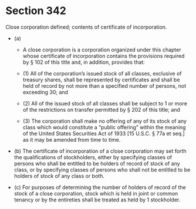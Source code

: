 # Section 342

Close corporation defined; contents of certificate of incorporation.

- (a) 

  - A close corporation is a corporation organized under this chapter whose certificate of incorporation contains the provisions required by § 102 of this title and, in addition, provides that:

  - (1) All of the corporation’s issued stock of all classes, exclusive of treasury shares, shall be represented by certificates and shall be held of record by not more than a specified number of persons, not exceeding 30; and

  - (2) All of the issued stock of all classes shall be subject to 1 or more of the restrictions on transfer permitted by § 202 of this title; and

  - (3) The corporation shall make no offering of any of its stock of any class which would constitute a “public offering” within the meaning of the United States Securities Act of 1933 [15 U.S.C. § 77a et seq.] as it may be amended from time to time.

- (b) The certificate of incorporation of a close corporation may set forth the qualifications of stockholders, either by specifying classes of persons who shall be entitled to be holders of record of stock of any class, or by specifying classes of persons who shall not be entitled to be holders of stock of any class or both.

- (c) For purposes of determining the number of holders of record of the stock of a close corporation, stock which is held in joint or common tenancy or by the entireties shall be treated as held by 1 stockholder.